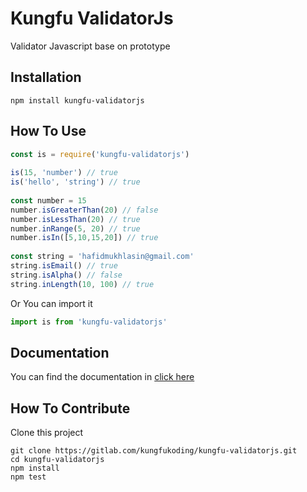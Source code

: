# Kungfu ValidatorJs

Validator Javascript base on prototype

## Installation

```
npm install kungfu-validatorjs
```

## How To Use

```js
const is = require('kungfu-validatorjs')
 
is(15, 'number') // true
is('hello', 'string') // true
 
const number = 15
number.isGreaterThan(20) // false
number.isLessThan(20) // true
number.inRange(5, 20) // true
number.isIn([5,10,15,20]) // true
 
const string = 'hafidmukhlasin@gmail.com'
string.isEmail() // true
string.isAlpha() // false
string.inLength(10, 100) // true
```

Or You can import it

```js
import is from 'kungfu-validatorjs'
```

## Documentation

You can find the documentation in [click here](./docs.md)

## How To Contribute

Clone this project

```
git clone https://gitlab.com/kungfukoding/kungfu-validatorjs.git
cd kungfu-validatorjs
npm install
npm test
```